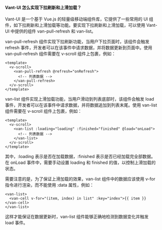 <!--
 * @Author: Shu Binqi
 * @Date: 2023-02-24 21:07:20
 * @LastEditors: Shu Binqi
 * @LastEditTime: 2023-03-03 14:06:56
 * @Description: Vant-UI 面试题（1题）
 * @Version: 1.0.0
 * @FilePath: \interviewQuestions\UI\Vant-UI.md
-->

#### Vant-UI 怎么实现下拉刷新和上滑加载？

Vant-UI 是一个基于 Vue.js 的轻量级移动端组件库，它提供了一些常用的 UI 组件，如下拉刷新和上滑加载等功能。要实现下拉刷新和上滑加载，可以使用 Vant-UI 中提供的组件 van-pull-refresh 和 van-list。

van-pull-refresh 组件实现下拉刷新功能，当用户下拉页面时，该组件会触发 refresh 事件，开发者可以在该事件中请求数据，并将数据更新到页面中。使用 van-pull-refresh 组件需要在 v-scroll 组件上包裹，例如：

```
<template>
  <v-scroll>
    <van-pull-refresh @refresh="onRefresh">
      <!-- 列表数据 -->
    </van-pull-refresh>
  </v-scroll>
</template>
```

van-list 组件实现上滑加载功能，当用户滑动到列表底部时，该组件会触发 load 事件，开发者可以在该事件中请求数据，并将数据追加到列表末尾。使用 van-list 组件需要在 v-scroll 组件上包裹，例如：

```
<template>
  <v-scroll>
    <van-list :loading="loading" :finished="finished" @load="onLoad">
      <!-- 列表数据 -->
    </van-list>
  </v-scroll>
</template>
```

其中，:loading 表示是否在加载数据，:finished 表示是否已经加载完全部数据。在 onLoad 事件中，需要手动设置 loading 和 finished 的值，以控制上滑加载的状态。

需要注意的是，为了保证上滑加载的效果，van-list 组件中的数据应该使用 v-for 指令进行渲染，而不能使用 :data 属性，例如：

```
<van-list>
  <van-cell v-for="(item, index) in list" :key="index">{{ item }}</van-cell>
</van-list>
```

这样才能保证在数据更新时，van-list 组件能够正确地检测到数据变化并触发 load 事件。
